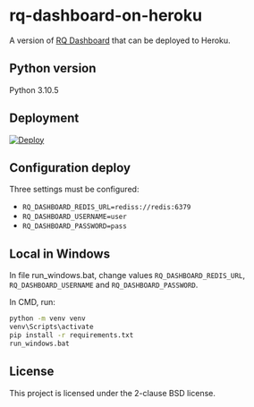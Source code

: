 # rq-dashboard-on-heroku
A version of [RQ Dashboard][] that can be deployed to Heroku.

[rq dashboard]: https://github.com/eoranged/rq-dashboard


## Python version
Python 3.10.5


## Deployment
[![Deploy](https://www.herokucdn.com/deploy/button.svg)](https://heroku.com/deploy)


## Configuration deploy
Three settings must be configured:
- `RQ_DASHBOARD_REDIS_URL=rediss://redis:6379`
- `RQ_DASHBOARD_USERNAME=user`
- `RQ_DASHBOARD_PASSWORD=pass`


## Local in Windows
In file run_windows.bat, change values `RQ_DASHBOARD_REDIS_URL`, `RQ_DASHBOARD_USERNAME` and `RQ_DASHBOARD_PASSWORD`.

In CMD, run:
```cmd
python -m venv venv
venv\Scripts\activate
pip install -r requirements.txt
run_windows.bat
```

## License

This project is licensed under the 2-clause BSD license.
